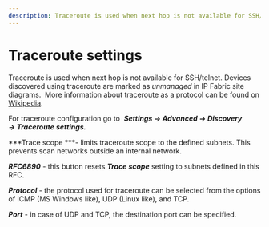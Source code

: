 ```yaml
---
description: Traceroute is used when next hop is not available for SSH/telnet. Devices discovered using traceroute are marked as unmanaged in IP Fabric site diagrams.
---
```


# Traceroute settings

Traceroute is used when next hop is not available for SSH/telnet.
Devices discovered using traceroute are marked as *unmanaged* in IP
Fabric site diagrams.  More information about traceroute as a protocol
can be found on [Wikipedia](https://en.wikipedia.org/wiki/Traceroute).

For traceroute configuration go to  ***Settings → Advanced → Discovery
→ Traceroute settings.***

***Trace scope ***- limits traceroute scope to the defined subnets. This
prevents scan networks outside an internal network.

***RFC6890*** - this button resets ***Trace scope*** setting to subnets
defined in this RFC.

***Protocol*** - the protocol used for traceroute can be selected from
the options of ICMP (MS Windows like), UDP (Linux like), and TCP.

***Port*** - in case of UDP and TCP, the destination port can be
specified.
